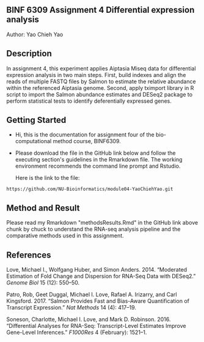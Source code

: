 ##  BINF 6309 Assignment 4 Differential expression analysis
Author: Yao Chieh Yao


## Description
In assignment 4, this experiment applies Aiptasia Miseq data for 
differential expression analysis in two main steps. First, build
indexes and align the reads of multiple FASTQ files by Salmon 
to estimate the relative abundance within the referenced Aiptasia 
genome. Second, apply tximport library in R script to import the 
Salmon abundance estimates and DESeq2 package to perform statistical 
tests to identify deferentially expressed genes. 


## Getting Started
* Hi, this is the documentation for assignment four of the bio-computational
  method course, BINF6309.
* Please download the file in the GitHub link below and follow the
  executing section's guidelines in the Rmarkdown file. The working environment 
  recommends the command line prompt and Rstudio. 
 
  Here is the link to the file: 
```
https://github.com/NU-Bioinformatics/module04-YaoChiehYao.git
```


## Method and Result
Please read my Rmarkdown "methodsResults.Rmd" in the GitHub link above 
chunk by chuck to understand the RNA-seq analysis pipeline and the 
comparative methods used in this assignment.   


## References
Love, Michael I., Wolfgang Huber, and Simon Anders. 2014. “Moderated Estimation of 
Fold Change and Dispersion for RNA-Seq Data with DESeq2.” *Genome Biol* 15 (12): 550–50.

Patro, Rob, Geet Duggal, Michael I. Love, Rafael A. Irizarry, and Carl Kingsford. 
2017. “Salmon Provides Fast and Bias-Aware Quantification of Transcript Expression.” 
*Nat Methods* 14 (4): 417–19.

Soneson, Charlotte, Michael I. Love, and Mark D. Robinson. 2016. “Differential Analyses 
for RNA-Seq: Transcript-Level Estimates Improve Gene-Level Inferences.” *F1000Res* 4 
(February): 1521–1.
